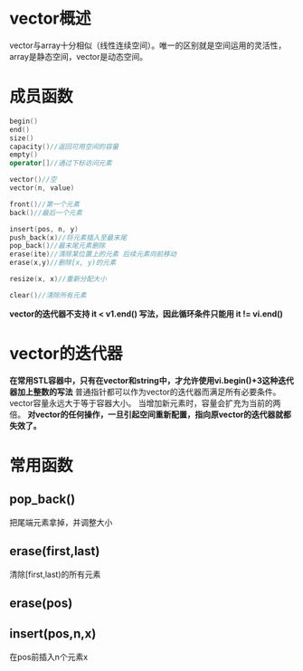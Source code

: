 # vector概述
vector与array十分相似（线性连续空间）。唯一的区别就是空间运用的灵活性，array是静态空间，vector是动态空间。

# 成员函数
```C++
begin()
end()
size()
capacity()//返回可用空间的容量
empty()
operator[]//通过下标访问元素

vector()//空
vector(n, value)

front()//第一个元素
back()//最后一个元素

insert(pos, n, y)
push_back(x)//将元素插入至最末尾
pop_back()//最末尾元素删除
erase(ite)//清除某位置上的元素 后续元素向前移动
erase(x,y)//删除[x, y)的元素

resize(x, x)//重新分配大小

clear()//清除所有元素
```
**vector的迭代器不支持 it < v1.end() 写法，因此循环条件只能用 it != vi.end()**
# vector的迭代器
**在常用STL容器中，只有在vector和string中，才允许使用vi.begin()+3这种迭代器加上整数的写法**
普通指针都可以作为vector的迭代器而满足所有必要条件。
vector容量永远大于等于容器大小。
当增加新元素时，容量会扩充为当前的两倍。
**对vector的任何操作，一旦引起空间重新配置，指向原vector的迭代器就都失效了。**

# 常用函数
## pop_back()
把尾端元素拿掉，并调整大小
## erase(first,last)
清除\[first,last)的所有元素
## erase(pos)
## insert(pos,n,x)
在pos前插入n个元素x
